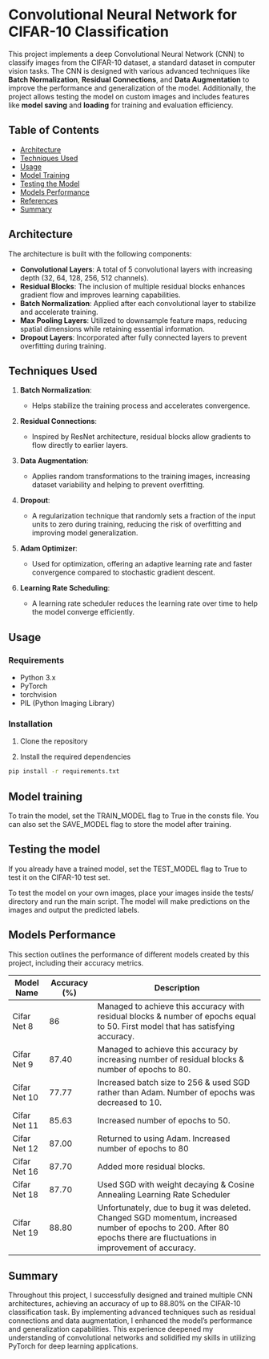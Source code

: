 # Convolutional Neural Network for CIFAR-10 Classification

This project implements a deep Convolutional Neural Network (CNN) to classify images from the CIFAR-10 dataset, a standard dataset in computer vision tasks. The CNN is designed with various advanced techniques like **Batch Normalization**, **Residual Connections**, and **Data Augmentation** to improve the performance and generalization of the model. Additionally, the project allows testing the model on custom images and includes features like **model saving** and **loading** for training and evaluation efficiency.

## Table of Contents

- [Architecture](#architecture)
- [Techniques Used](#techniques-used)
- [Usage](#usage)
- [Model Training](#model-training)
- [Testing the Model](#testing-the-model)
- [Models Performance](#models-performance)
- [References](#references)
- [Summary](#summary)


## Architecture

The architecture is built with the following components:

- **Convolutional Layers**: A total of 5 convolutional layers with increasing depth (32, 64, 128, 256, 512 channels).
- **Residual Blocks**: The inclusion of multiple residual blocks enhances gradient flow and improves learning capabilities.
- **Batch Normalization**: Applied after each convolutional layer to stabilize and accelerate training.
- **Max Pooling Layers**: Utilized to downsample feature maps, reducing spatial dimensions while retaining essential information.
- **Dropout Layers**: Incorporated after fully connected layers to prevent overfitting during training.

## Techniques Used

1. **Batch Normalization**:
   - Helps stabilize the training process and accelerates convergence.

2. **Residual Connections**:
   - Inspired by ResNet architecture, residual blocks allow gradients to flow directly to earlier layers.

3. **Data Augmentation**:
   - Applies random transformations to the training images, increasing dataset variability and helping to prevent overfitting.

4. **Dropout**:
   - A regularization technique that randomly sets a fraction of the input units to zero during training, reducing the risk of overfitting and improving model generalization.

5. **Adam Optimizer**:
   - Used for optimization, offering an adaptive learning rate and faster convergence compared to stochastic gradient descent.

6. **Learning Rate Scheduling**:
   - A learning rate scheduler reduces the learning rate over time to help the model converge efficiently.

## Usage

### Requirements

- Python 3.x
- PyTorch
- torchvision
- PIL (Python Imaging Library)

### Installation

1. Clone the repository

2. Install the required dependencies
```bash 
pip install -r requirements.txt
```

## Model training

To train the model, set the TRAIN_MODEL flag to True in the consts file. You can also set the SAVE_MODEL flag to store the model after training.

## Testing the model

If you already have a trained model, set the TEST_MODEL flag to True to test it on the CIFAR-10 test set.

To test the model on your own images, place your images inside the tests/ directory and run the main script. The model will make predictions on the images and output the predicted labels.

## Models Performance

This section outlines the performance of different models created by this project, including their accuracy metrics.

| Model Name                     | Accuracy (%) | Description                             |
|--------------------------------|--------------|-----------------------------------------|
| Cifar Net 8   | 86           | Managed to achieve this accuracy with residual blocks & number of epochs equal to 50. First model that has satisfying accuracy. |
| Cifar Net 9   | 87.40           | Managed to achieve this accuracy by increasing number of residual blocks & number of epochs to 80. |
| Cifar Net 10  |  77.77          | Increased batch size to 256 & used SGD rather than Adam. Number of epochs was decreased to 10. |
| Cifar Net 11  |     85.63       | Increased number of epochs to 50. |
| Cifar Net 12  |      87.00      | Returned to using Adam. Increased number of epochs to 80 |
| Cifar Net 16 |    87.70  | Added more residual blocks. |
| Cifar Net 18 |    87.70  | Used SGD with weight decaying & Cosine Annealing Learning Rate Scheduler |
| Cifar Net 19 |  88.80    | Unfortunately, due to bug it was deleted. Changed SGD momentum, increased number of epochs to 200. After 80 epochs there are fluctuations in improvement of accuracy. |

## Summary

Throughout this project, I successfully designed and trained multiple CNN architectures, achieving an accuracy of up to 88.80% on the CIFAR-10 classification task. By implementing advanced techniques such as residual connections and data augmentation, I enhanced the model’s performance and generalization capabilities. This experience deepened my understanding of convolutional networks and solidified my skills in utilizing PyTorch for deep learning applications.

